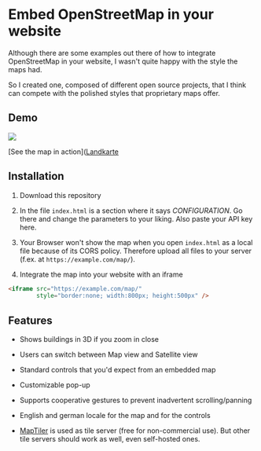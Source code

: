 # Embed OpenStreetMap in your website

Although there are some examples out there of how to integrate OpenStreetMap in your website, I wasn't quite happy with the style the maps had.

So I created one, composed of different open source projects, that I think can compete with the polished styles that proprietary maps offer.

## Demo

![](https://xjcb.de/projects/embed-openstreetmap/screenshot1.png)

[See the map in action]([Landkarte](https://xjcb.de/projects/embed-openstreetmap/)

## Installation

1. Download this repository

2. In the file `index.html` is a section where it says *CONFIGURATION*.
   Go there and change the parameters to your liking. Also paste your API key here.

3. Your Browser won't show the map when you open `index.html` as a local file because of its CORS policy.
   Therefore upload all files to your server (f.ex. at `https://example.com/map/`).

4. Integrate the map into your website with an iframe

```html
<iframe src="https://example.com/map/"
        style="border:none; width:800px; height:500px" />
```

## Features

- Shows buildings in 3D if you zoom in close

- Users can switch between Map view and Satellite view

- Standard controls that you'd expect from an embedded map

- Customizable pop-up

- Supports cooperative gestures to prevent inadvertent scrolling/panning

- English and german locale for the map and for the controls

- [MapTiler](https://www.maptiler.com/) is used as tile server (free for non-commercial use).
  But other tile servers should work as well, even self-hosted ones.
